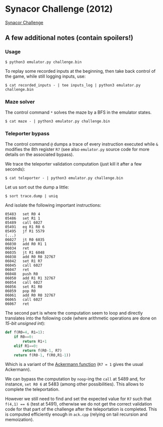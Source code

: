 # Synacor Challenge (2012)

[Synacor Challenge](https://challenge.synacor.com)

## A few additional notes (contain spoilers!)

### Usage

```shell
$ python3 emulator.py challenge.bin
```

To replay some recorded inputs at the beginning, then take back control of the game, while still logging inputs, use:
```shell
$ cat recorded_inputs - | tee inputs_log | python3 emulator.py challenge.bin
```

### Maze solver

The control command `*` solves the maze by a BFS in the emulator states.
```shell
$ cat maze - | python3 emulator.py challenge.bin
```

### Teleporter bypass

The control command `@` dumps a trace of every instruction executed while `&` modifies the 8th register `R7` (see also `emulator.py` source code for more details on the associated bypass).

We trace the teleporter validation computation (just kill it after a few seconds):
```shell
$ cat teleporter - | python3 emulator.py challenge.bin
```
Let us sort out the dump a little:
```shell
$ sort trace.dump | uniq
```
And isolate the following important instructions:
```
05483   set R0 4
05486   set R1 1
05489   call 6027
05491   eq R1 R0 6
05495   jf R1 5579
(...)
06027   jt R0 6035
06030   add R0 R1 1
06034   ret
06035   jt R1 6048
06038   add R0 R0 32767
06042   set R1 R7
06045   call 6027
06047   ret
06048   push R0
06050   add R1 R1 32767
06054   call 6027
06056   set R1 R0
06059   pop R0
06061   add R0 R0 32767
06065   call 6027
06067   ret
```
The second part is where the computation seem to loop and directly translates into the following code (where arithmetic operations are done on *15-bit unsigned int*):
```python
def f(R0=4, R1=1):
    if R0==0:
        return R1+1
    elif R1==0:
        return f(R0-1, R7)
    return f(R0-1, f(R0,R1-1))
```
Which is a variant of the [Ackermann function](https://en.wikipedia.org/wiki/Ackermann_function) (`R7 = 1` gives the usual Ackermann).

We can bypass the computation by `noop`-ing the `call` at 5489 and, for instance, `set R0 6` at 5483 (among other possibilities). This allows to complete the teleportation.

However we still need to find and set the expected value for `R7` such that `f(4,1) == 6` (test at 5491), otherwise we do not get the correct validation code for that part of the challenge after the teleportation is completed. This is computed efficiently enough in `ack.cpp` (relying on tail recursion and memoization).
